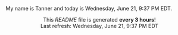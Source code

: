 My name is Tanner and today is Wednesday, June 21, 9:37 PM EDT.

<p align="center">This <i>README</i> file is generated <b>every 3 hours</b>!</br>Last refresh: Wednesday, June 21, 9:37 PM EDT<br /></p>
